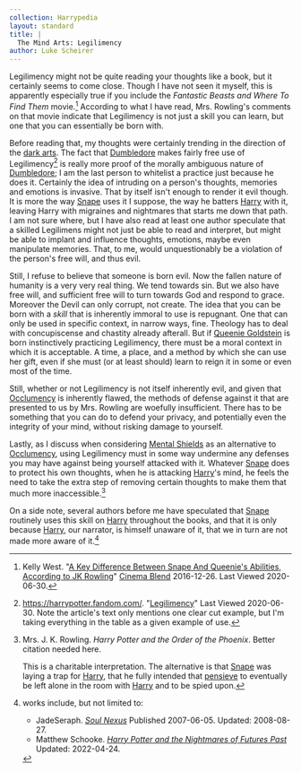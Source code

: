 ```yaml
---
collection: Harrypedia
layout: standard
title: |
  The Mind Arts: Legilimency
author: Luke Scheirer
---
```


Legilimency might not be quite reading your thoughts like a book, but it
certainly seems to come close. Though I have not seen it myself, this
is apparently especially true if you include the _Fantastic Beasts and
Where To Find Them_ movie.[^20200630-8] According to what I have read,
Mrs. Rowling's comments on that movie indicate that Legilimency is not
just a skill you can learn, but one that you can essentially be born with.

Before reading that, my thoughts were certainly trending in the direction
of the [dark arts]. The fact that [Dumbledore] makes fairly free use of
Legilimency[^20200630-9] is really more proof of the morally ambiguous nature
of [Dumbledore]; I am the last person to whitelist a practice just because
he does it. Certainly the idea of intruding on a person's thoughts, memories
and emotions is invasive. That by itself isn't enough to render it evil
though. It is more the way [Snape] uses it I suppose, the way he batters
[Harry] with it, leaving Harry with migraines and nightmares that starts me
down that path. I am not sure where, but I have also read at least one author
speculate that a skilled Legilimens might not just be able to read and
interpret, but might be able to implant and influence thoughts, emotions, maybe
even manipulate memories. That, to me, would unquestionably be a violation of
the person's free will, and thus evil.

Still, I refuse to believe that someone is born evil. Now the fallen nature of
humanity is a very very real thing. We tend towards sin. But we also have
free will, and sufficient free will to turn towards God and respond to grace.
Moreover the Devil can only corrupt, not create. The idea that you can be born
with a _skill_ that is inherently immoral to use is repugnant. One that can
only be used in specific context, in narrow ways, fine. Theology has to deal
with concupiscense and chastity already afterall. But if [Queenie Goldstein]
is born instinctively practicing Legilimency, there must be a moral context in
which it is acceptable. A time, a place, and a method by which she can use her
gift, even if she must (or at least should) learn to reign it in some or even
most of the time.

Still, whether or not Legilimency is not itself inherently evil, and given that
[Occlumency] is inherently flawed, the methods of defense against it that are
presented to us by Mrs. Rowling are woefully insufficient. There has to be
something that you can do to defend your privacy, and potentially even the
integrity of your mind, without risking damage to yourself.

[Occlumency]: /Harrypedia/magic/the_mind_arts/occlumency/

Lastly, as I discuss when considering [Mental Shields] as an alternative to
[Occlumency], using Legilimency must in some way undermine any defenses you
may have against being yourself attacked with it. Whatever [Snape] does to
protect his own thoughts, when he is attacking [Harry]'s mind, he feels the
need to take the extra step of removing certain thoughts to make them that much
more inaccessible.[^20191119-9]

On a side note, several authors before me have speculated that [Snape]
routinely uses this skill on [Harry] throughout the books, and that it is
only because [Harry], our narrator, is himself unaware of it, that we in turn
are not made more aware of it.[^221216-1]

[Mental Shields]: /Harrypedia/magic/the_mind_arts/mental_shields/

[^20191119-9]:
    Mrs. J. K. Rowling. _Harry Potter and the Order of
    the Phoenix_. Better citation needed here.

    This is a charitable interpretation. The alternative is that [Snape] was
    laying a trap for [Harry], that he fully intended that [pensieve] to
    eventually be left alone in the room with [Harry] and to be spied upon.

[pensieve]: /Harrypedia/magic/time/pensieve/
[dark arts]: /Harrypedia/magic/dark/
[Snape]: /Harrypedia/people/snape/severus/
[Harry]: /Harrypedia/people/Potter/Harry_James/
[Queenie Goldstein]: /Harrypedia/people/goldstein/queenie/
[Dumbledore]: /Harrypedia/people/dumbledore/albus_percival_wulfric_brian/

[^221216-1]: works include, but not limited to:

    - JadeSeraph. _[Soul Nexus](https://www.fanfiction.net/s/3577157)_ Published 2007-06-05. Updated: 2008-08-27.
    - Matthew Schooke. _[Harry Potter and the Nightmares of Futures Past](https://github.com/IntermittentlyRupert/hpnofp-ebook)_ Updated: 2022-04-24.

[^20200630-8]:
    Kelly West.
    "[A Key Difference Between Snape And Queenie's Abilities, According to JK
    Rowling](https://www.cinemablend.com/news/1604520/a-key-difference-between-snape-and-queenies-abilities-according-to-jk-rowling)"
    [Cinema Blend](https://www.cinemablend.com/) 2016-12-26. Last Viewed 2020-06-30.

[^20200630-9]:
    https://harrypotter.fandom.com/.
    "[Legilimency](https://harrypotter.fandom.com/wiki/Legilimency)" Last
    Viewed 2020-06-30. Note the article's text only mentions one clear cut
    example, but I'm taking everything in the table as a given example of use.
